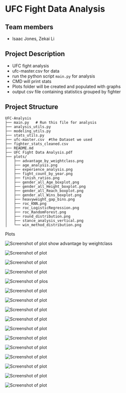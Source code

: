 # UFC Fight Data Analysis


## Team members
* Isaac Jones, Zekai Li

## Project Description
* UFC fight analysis
* ufc-master.csv for data
* run the python script `main.py` for analysis
* CMD will print stats
* Plots folder will be created and populated with graphs
* output csv file containing statistics grouped by fighter
## Project Structure
```
UFC-Analysis
├── main.py   # Run this file for analysis 
├── analysis_utils.py
├── modeling_utils.py
├── stats_utils.py
├── ufc-master.csv  #the Dataset we used
├── fighter_stats_cleaned.csv
├── README.md
├── UFC Fight Data Analysis.pdf 
├── plots/
│   ├── advantage_by_weightclass.png
│   ├── age_analysis.png
│   ├── experience_analysis.png
│   ├── fight_count_by_year.png
│   ├── finish_ratios.png
│   ├── gender_all_Age_boxplot.png
│   ├── gender_all_Height_boxplot.png
│   ├── gender_all_Reach_boxplot.png
│   ├── gender_all_Wins_boxplot.png
│   ├── heavyweight_gap_bins.png
│   ├── roc_KNN.png
│   ├── roc_LogisticRegression.png
│   ├── roc_RandomForest.png
│   ├── round_distribution.png
│   ├── stance_analysis_vertical.png
│   └── win_method_distribution.png
```
Plots 

![Screenshot of plot show advantage by weightclass](./plots/advantage_by_weightclass.png)

![Screenshot of plot](./plots/age_analysis.png)

![Screenshot of plot](./plots/experience_analysis.png)

![Screenshot of plot](./plots/fight_count_by_year.png)

![Screenshot of plos](./plots/finish_ratios.png)

![Screenshot of plot](./plots/gender_all_Age_boxplot.png)

![Screenshot of plot](./plots/gender_all_Height_boxplot.png)

![Screenshot of plot](./plots/gender_all_Reach_boxplot.png)

![Screenshot of plot](./plots/gender_all_Wins_boxplot.png)

![Screenshot of plot](./plots/heavyweight_gap_bins.png)

![Screenshot of plot](./plots/roc_KNN.png)

![Screenshot of plot](./plots/roc_LogisticRegression.png)

![Screenshot of plot](./plots/roc_RandomForest.png)

![Screenshot of plot](./plots/round_distribution.png)

![Screenshot of plot](./plots/stance_analysis_vertical.png)

![Screenshot of plot](./plots/win_method_distribution.png)


